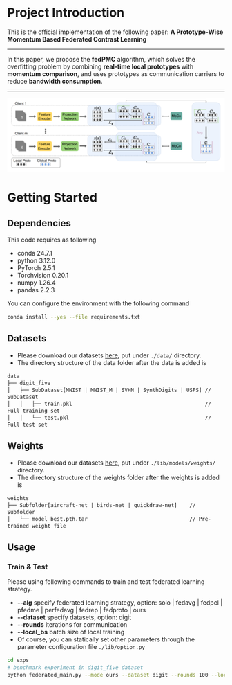 # **Project Introduction**
This is the official implementation of the following paper:
**A Prototype-Wise Momentum Based Federated Contrast Learning** 
***
In this paper, we propose the **fedPMC** algorithm, which solves the overfitting problem by combining **real-time local prototypes** with **momentum comparison**, and uses prototypes as communication carriers to reduce **bandwidth consumption**.
***
![overview](./assets/framework.png)
# **Getting Started**
## **Dependencies**
This code requires as following
- conda 24.7.1
- python 3.12.0
- PyTorch 2.5.1
- Torchvision 0.20.1
- numpy 1.26.4
- pandas 2.2.3

You can configure the environment with the following command
```bash
conda install --yes --file requirements.txt
```
## Datasets
- Please download our datasets [here](https://drive.google.com/drive/folders/1EME11HTqCc7ozlInfSFqjjnvwILPXVng?usp=sharing), put under `./data/` directory.
- The directory structure of the data folder after the data is added is
```.
data
├── digit_five
│   ├── SubDataset[MNIST | MNIST_M | SVHN | SynthDigits | USPS] // SubDataset
│   │   ├── train.pkl                                           // Full training set
│   │   └── test.pkl                                            // Full test set
```
## Weights
- Please download our datasets [here](https://drive.google.com/drive/folders/1HIxyfoLM0dMTU1xqvemE4p-xN8WMn_tE?usp=sharing), put under `./lib/models/weights/` directory.
- The directory structure of the weights folder after the weights is added is
```.
weights
├── Subfolder[aircraft-net | birds-net | quickdraw-net]    // Subfolder
│   └── model_best.pth.tar                                 // Pre-trained weight file
```
## Usage
### Train & Test
Please using following commands to train and test federated learning strategy.
- **--alg** specify federated learning strategy, option: solo | fedavg | fedpcl | pfedme | perfedavg | fedrep | fedproto | ours
- **--dataset** specify datasets, option: digit
- **--rounds** iterations for communication
- **--local_bs** batch size of local training
- Of course, you can statically set other parameters through the parameter configuration file `./lib/option.py`
```bash
cd exps
# benchmark experiment in digit_five dataset
python federated_main.py --mode ours --dataset digit --rounds 100 --local_bs 128
```

